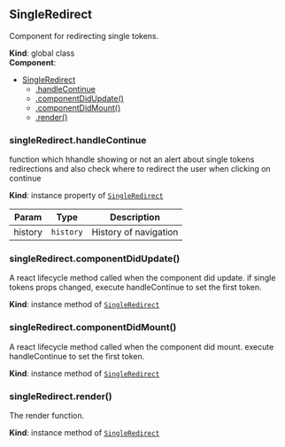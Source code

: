 <a name="SingleRedirect"></a>

## SingleRedirect
Component for redirecting single tokens.

**Kind**: global class  
**Component**:   

* [SingleRedirect](#SingleRedirect)
    * [.handleContinue](#SingleRedirect+handleContinue)
    * [.componentDidUpdate()](#SingleRedirect+componentDidUpdate)
    * [.componentDidMount()](#SingleRedirect+componentDidMount)
    * [.render()](#SingleRedirect+render)

<a name="SingleRedirect+handleContinue"></a>

### singleRedirect.handleContinue
function which hhandle showing or not an alert about single tokens redirectionsand also check where to redirect the user when clicking on continue

**Kind**: instance property of [<code>SingleRedirect</code>](#SingleRedirect)  

| Param | Type | Description |
| --- | --- | --- |
| history | <code>history</code> | History of navigation |

<a name="SingleRedirect+componentDidUpdate"></a>

### singleRedirect.componentDidUpdate()
A react lifecycle method called when the component did update.if single tokens props changed, execute handleContinue to set the first token.

**Kind**: instance method of [<code>SingleRedirect</code>](#SingleRedirect)  
<a name="SingleRedirect+componentDidMount"></a>

### singleRedirect.componentDidMount()
A react lifecycle method called when the component did mount.execute handleContinue to set the first token.

**Kind**: instance method of [<code>SingleRedirect</code>](#SingleRedirect)  
<a name="SingleRedirect+render"></a>

### singleRedirect.render()
The render function.

**Kind**: instance method of [<code>SingleRedirect</code>](#SingleRedirect)  
